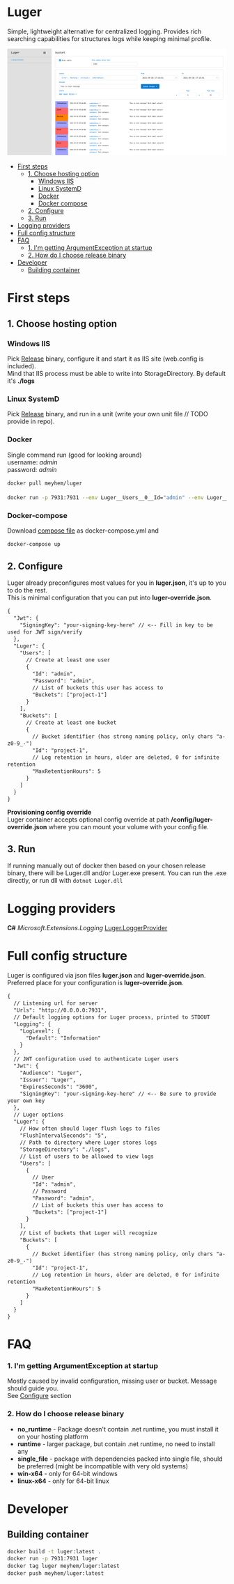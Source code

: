 # Luger
Simple, lightweight alternative for centralized logging. 
Provides rich searching capabilities for structures logs while keeping minimal profile.

![Luger demo image](https://raw.githubusercontent.com/Meyhem/Luger/master/.github/luger_ui.png)

- [First steps](#first-steps)
    * [1. Choose hosting option](#1-choose-hosting-option)
        + [Windows IIS](#windows-iis)
        + [Linux SystemD](#linux-systemd)
        + [Docker](#docker)
        + [Docker compose](#docker-compose)
    * [2. Configure](#2-configure)
    * [3. Run](#3-run)
- [Logging providers](#logging-providers)
- [Full config structure](#full-config-structure)
- [FAQ](#faq)
    + [1. I'm getting ArgumentException at startup](#1-im-getting-argumentexception-at-startup)
    + [2. How do I choose release binary](#2-how-do-i-choose-release-binary)
- [Developer](#developer)
    * [Building container](#building-container)

# First steps
## 1. Choose hosting option
### Windows IIS
Pick [Release](https://github.com/Meyhem/Luger/releases) binary, configure it and start it as IIS site (web.config is included).  
Mind that IIS process must be able to write into StorageDirectory. By default it's **./logs**

### Linux SystemD
Pick [Release](https://github.com/Meyhem/Luger/releases) binary, and run in a unit (write your own unit file // TODO provide in repo).

### Docker
Single command run (good for looking around)    
username: _admin_  
password: _admin_
```sh 
docker pull meyhem/luger

docker run -p 7931:7931 --env Luger__Users__0__Id="admin" --env Luger__Users__0__Password="admin" --env Luger__Users__0__Buckets__0="bucket" --env Luger__Buckets__0__Id="bucket" --env Jwt__SigningKey="My secred password for JWT" meyhem/luger
```

### Docker-compose
Download [compose file](https://github.com/Meyhem/Luger/blob/master/docker-compose.yaml) as docker-compose.yml and 
```sh
docker-compose up
```



## 2. Configure
Luger already preconfigures most values for you in **luger.json**, it's up to you to do the rest.  
This is minimal configuration that you can put into **luger-override.json**.
```json5
{
  "Jwt": {
    "SigningKey": "your-signing-key-here" // <-- Fill in key to be used for JWT sign/verify
  },
  "Luger": {
    "Users": [
      // Create at least one user
      {
        "Id": "admin",
        "Password": "admin",
        // List of buckets this user has access to
        "Buckets": ["project-1"]
      }
    ],
    "Buckets": [
      // Create at least one bucket
      {
        // Bucket identifier (has strong naming policy, only chars "a-z0-9_-")
        "Id": "project-1",
        // Log retention in hours, older are deleted, 0 for infinite retention
        "MaxRetentionHours": 5
      }
    ]
  }
}
```

**Provisioning config override**  
Luger container accepts optional config override at path **/config/luger-override.json** where you can mount your volume with your config file.

## 3. Run
If running manually out of docker then based on your chosen release binary, there will be Luger.dll and/or Luger.exe present.
You can run the .exe directly, or run dll with ```dotnet Luger.dll```

# Logging providers
**C#** _Microsoft.Extensions.Logging_ [Luger.LoggerProvider](https://github.com/Meyhem/Luger.LoggerProvider)


# Full config structure
Luger is configured via json files **luger.json** and **luger-override.json**.  
Preferred place for your configuration is **luger-override.json**.
```json5
{
  // Listening url for server
  "Urls": "http://0.0.0.0:7931",
  // Default logging options for Luger process, printed to STDOUT
  "Logging": {
    "LogLevel": {
      "Default": "Information"
    }
  },
  // JWT configuration used to authenticate Luger users
  "Jwt": {
    "Audience": "Luger",
    "Issuer": "Luger",
    "ExpiresSeconds": "3600",
    "SigningKey": "your-signing-key-here" // <-- Be sure to provide your own key
  },
  // Luger options
  "Luger": {
    // How often should luger flush logs to files 
    "FlushIntervalSeconds": "5",
    // Path to directory where Luger stores logs
    "StorageDirectory": "./logs",
    // List of users to be allowed to view logs
    "Users": [
      {
        // User
        "Id": "admin",
        // Password
        "Password": "admin",
        // List of buckets this user has access to
        "Buckets": ["project-1"]
      }
    ],
    // List of buckets that Luger will recognize
    "Buckets": [
      {
        // Bucket identifier (has strong naming policy, only chars "a-z0-9_-")
        "Id": "project-1",
        // Log retention in hours, older are deleted, 0 for infinite retention
        "MaxRetentionHours": 5
      }
    ]
  }
}
```

# FAQ
### 1. I'm getting ArgumentException at startup
Mostly caused by invalid configuration, missing user or bucket. Message should guide you.  
See [Configure](#2-configure) section
### 2. How do I choose release binary 
- **no_runtime** - Package doesn't contain .net runtime, you must install it on your hosting platform
- **runtime** - larger package, but contain .net runtime, no need to install any
- **single_file** - package with dependencies packed into single file, should be preferred (might be incompatible with very old systems)
- **win-x64** - only for 64-bit windows
- **linux-x64** - only for 64-bit linux

# Developer
## Building container
```sh
docker build -t luger:latest .
docker run -p 7931:7931 luger
docker tag luger meyhem/luger:latest
docker push meyhem/luger:latest
```
